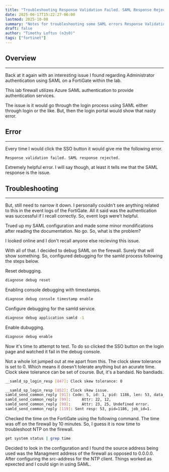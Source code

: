 ```yaml
---
title: "Troubleshooting Response Validation Failed. SAML Response Rejected Error on FortiGate Firewalls"
date: 2025-06-17T15:22:27-06:00
lastmod: 2025-10-08
summary: "Notes for troubleshooting some SAML errors Response Validation Failed."
draft: false
author: "Timothy Loftus (n3s0)"
tags: ["fortinet"]
---
```


## Overview
---

Back at it again with an interesting issue I found regarding Administrator
authentication using SAML on a FortiGate within the lab.

This lab firewall utilizes Azure SAML authentication to provide authentication
services.

The issue is it would go through the login process using SAML either through
login or the like. But, then the login portal would show that nasty error.

## Error
---

Every time I would click the SSO button it would give me the following error.

```sh
Response validation failed. SAML response rejected.
```

Extremely helpful error. I will say though, at least it tells me that the SAML
response is the issue.

## Troubleshooting
---

But, still need to narrow it down. I personally couldn't see anything related to
this in the event logs of the FortiGate. All it said was the authentication was
successful if I recall correctly. So, event logs were't helpful.

Trued up my SAML configuration and made some minor mondifications after reading
the documentation. No go. So, what is the problem?

I looked online and I don't recall anyone else recieving this issue. 

With all of that. I decided to debug SAML on the firewall. Surely that will show
something. So, configured debugging for the samld process following the steps
below.

Reset debugging.

```sh
diagnose debug reset
```

Enabling console debugging with timestamps.

```sh
diagnose debug console timestamp enable
```

Configure debugging for the samld service.

```sh
diagnose debug application samld -1
```

Enable dubugging.

```sh
diagnose debug enable
```

Now it's time to attempt to test. To do so clicked the SSO button on the login
page and watched it fail in the debug console.

Not a whole lot jumped out at me apart from this. The clock skew tolerance is
set to 0. Which means it doesn't tolerate anything but an acurate time. Clock 
skew tolerance can be set of course. But, it's a bandaid. No bandiads.

```sh
__samld_sp_login_resp [847]: Clock skew tolerance: 0

__samld_sp_login_resp [852]: Clock skew issue.
samld_send_common_reply [91]: Code: 5, id: 1, pid: 1186, len: 53, data_len 37
samld_send_common_reply [99]:     Attr: 22, 12,
samld_send_common_reply [99]:     Attr: 23, 25, Undefined error.
samld_send_common_reply [119]: Sent resp: 53, pid=1186, job_id=1.
```

Checked the time on the FortiGate using the following command. The time was off
on the firewall by 10 minutes. So, I guess it is now time to troubleshoot NTP on
the firewall.

```sh
get system status | grep time
```

Decided to look in the configuration and I found the source address being used
was the Managment address of the firewall as opposed to 0.0.0.0. After
configuring the src-address for the NTP client. Things worked as epxected and I
could sign in using SAML.
